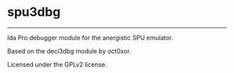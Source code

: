 # spu3dbg

-----

Ida Pro debugger module for the anergistic SPU emulator. 

Based on the deci3dbg module by oct0xor.

Licensed under the GPLv2 license.
